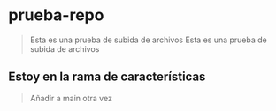 # prueba-repo
> Esta es una prueba de subida de archivos
> Esta es una prueba de subida de archivos

## Estoy en la rama de características
> Añadir a main otra vez
